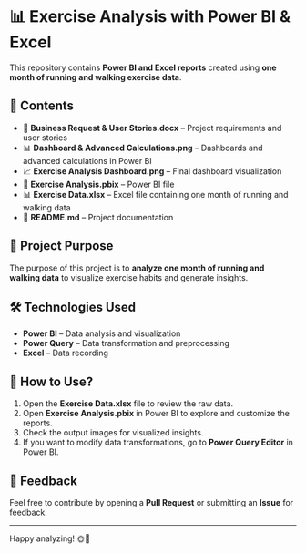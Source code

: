 # 📊 **Exercise Analysis with Power BI & Excel**

This repository contains **Power BI and Excel reports** created using **one month of running and walking exercise data**.  

## 📂 **Contents**
- 📄 **Business Request & User Stories.docx** – Project requirements and user stories  
- 📊 **Dashboard & Advanced Calculations.png** – Dashboards and advanced calculations in Power BI  
- 📈 **Exercise Analysis Dashboard.png** – Final dashboard visualization  
- 📂 **Exercise Analysis.pbix** – Power BI file  
- 📊 **Exercise Data.xlsx** – Excel file containing one month of running and walking data  
- 📜 **README.md** – Project documentation  

## 🎯 **Project Purpose**
The purpose of this project is to **analyze one month of running and walking data** to visualize exercise habits and generate insights.


## 🛠 **Technologies Used**
- **Power BI** – Data analysis and visualization  
- **Power Query** – Data transformation and preprocessing  
- **Excel** – Data recording  

## 📌 **How to Use?**
1. Open the **Exercise Data.xlsx** file to review the raw data.  
2. Open **Exercise Analysis.pbix** in Power BI to explore and customize the reports.  
3. Check the output images for visualized insights.  
4. If you want to modify data transformations, go to **Power Query Editor** in Power BI.  

## 📢 **Feedback**
Feel free to contribute by opening a **Pull Request** or submitting an **Issue** for feedback.  

---

 Happy analyzing! 🌞🌠
